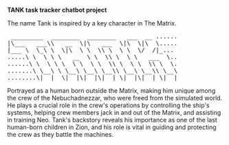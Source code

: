 **TANK task tracker chatbot project**

The name Tank is inspired by a key character in The Matrix. 

<pre>
 _________  ________  ________   ___  __ ......     
|\___   ___\\   __  \|\   ___  \|\  \|\  \.....
|___ \  \_\ \  \|\  \ \  \\ \  \ \  \/  /|_...   
.....\ \  \ \ \   __  \ \  \\ \  \ \   ___  \..  
......\ \  \ \ \  \ \  \ \  \\ \  \ \  \\ \  \.
.......\ \__\ \ \__\ \__\ \__\\ \__\ \__\\ \__\
........\|__|  \|__|\|__|\|__| \|__|\|__| \|__|
</pre>                 

Portrayed as a human born outside the Matrix, making him unique among the crew of the Nebuchadnezzar, who were freed from the simulated world. He plays a crucial role in the crew's operations by controlling the ship's systems, helping crew members jack in and out of the Matrix, and assisting in training Neo. Tank's backstory reveals his importance as one of the last human-born children in Zion, and his role is vital in guiding and protecting the crew as they battle the machines.


                                               
                                               
